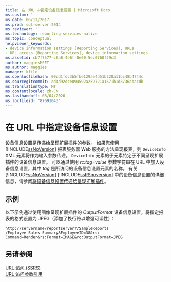 ```yaml
---
title: 在 URL 中指定设备信息设置 | Microsoft Docs
ms.custom: ''
ms.date: 06/13/2017
ms.prod: sql-server-2014
ms.reviewer: ''
ms.technology: reporting-services-native
ms.topic: conceptual
helpviewer_keywords:
- device information settings [Reporting Services], URLs
- URL access [Reporting Services], device information settings
ms.assetid: cb7f7577-c6a8-4e6f-8e60-5ec0760f29c3
author: maggiesMSFT
ms.author: maggies
manager: kfile
ms.openlocfilehash: 00cd1fdc3b5fbe129ae4d51b220a11bc48b4744c
ms.sourcegitcommit: ad4d92dce894592a259721a1571b1d8736abacdb
ms.translationtype: MT
ms.contentlocale: zh-CN
ms.lasthandoff: 08/04/2020
ms.locfileid: "87691043"
---
```

# <a name="specify-device-information-settings-in-a-url"></a>在 URL 中指定设备信息设置
  设备信息设置是传递给呈现扩展插件的参数。 如果您使用 [!INCLUDE[ssNoVersion](../includes/ssnoversion-md.md)] 报表服务器 Web 服务的方法呈现报表，则 `DeviceInfo` XML 元素将作为输入参数传递。 `DeviceInfo` 元素的子元素特定于不同呈现扩展插件的设备信息设置。 可以通过使用 *rc:tag=value* 参数字符串在 URL 中加入设备信息设置，其中 *tag* 是所访问的设备信息设置元素的名称。 有关 [!INCLUDE[ssNoVersion](../includes/ssnoversion-md.md)] [!INCLUDE[ssRSnoversion](../includes/ssrsnoversion-md.md)] 中的设备信息设置的详细信息，请参阅[将设备信息设置传递给呈现扩展插件](report-server-web-service/net-framework/passing-device-information-settings-to-rendering-extensions.md)。  
  
## <a name="example"></a>示例  
 以下示例通过使用图像呈现扩展插件的 *OutputFormat* 设备信息设置，将指定报表的格式设置为 JPEG（添加了换行符以增强可读性）：  
  
```  
http://servername/reportserver?/SampleReports  
/Employee Sales Summary&EmployeeID=38&rs:  
Command=Render&rs:Format=IMAGE&rc:OutputFormat=JPEG  
```  
  
## <a name="see-also"></a>另请参阅  
 [URL 访问 (SSRS)](url-access-ssrs.md)   
 [URL 访问参数引用](url-access-parameter-reference.md)  
  
  
